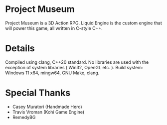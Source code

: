 # Project Museum

Project Museum is a 3D Action RPG. Liquid Engine is the custom engine that will power this game, all written in C-style C++.

# Details

Compiled using clang, C++20 standard. No libraries are used with the exception of system libraries ( Win32, OpenGL etc. ).
Build system: Windows 11 x64, mingw64, GNU Make, clang.

# Special Thanks

- Casey Muratori (Handmade Hero)
- Travis Vroman (Kohi Game Engine)
- RemedyBG 

<!-- # Tools -->
<!-- - IDE -->
<!--   - Visual Studio Code -->
<!--     - clangd LSP -->
<!-- - Debugger -->
<!--   - RemedyBG (windows) -->
<!--   - Visual Studio Code + GDB (other platforms) -->
<!-- - Compiler -->
<!--   - GNU Makefile -->
<!--   - clang++ with C++20 standard -->
